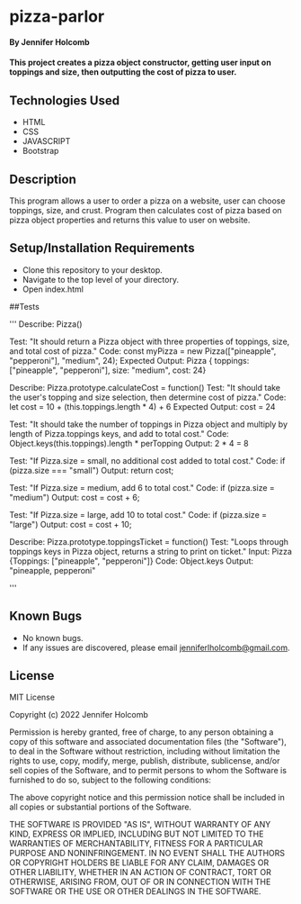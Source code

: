 # pizza-parlor

#### By Jennifer Holcomb

#### This project creates a pizza object constructor, getting user input on toppings and size, then outputting the cost of pizza to user.

## Technologies Used

* HTML
* CSS
* JAVASCRIPT
* Bootstrap

## Description

This program allows a user to order a pizza on a website, user can choose toppings, size, and crust.  Program then calculates cost of pizza based on pizza object properties and returns this value to user on website.

## Setup/Installation Requirements

* Clone this repository to your desktop.
* Navigate to the top level of your directory.
* Open index.html

##Tests

''' 
Describe: Pizza()

Test: "It should return a Pizza object with three properties of toppings, size, and total cost of pizza."
Code: const myPizza = new Pizza(["pineapple", "pepperoni"], "medium", 24);
Expected Output: Pizza { toppings: ["pineapple", "pepperoni"], size: "medium", cost: 24}

Describe: Pizza.prototype.calculateCost = function()
Test: "It should take the user's topping and size selection, then determine cost of pizza."
Code: let cost = 10 + (this.toppings.length * 4) + 6
Expected Output: cost = 24

Test: "It should take the number of toppings in Pizza object and multiply by length of Pizza.toppings keys, and add to total cost."
Code: Object.keys(this.toppings).length * perTopping
Output: 2 * 4 = 8

Test: "If Pizza.size = small, no additional cost added to total cost."
Code: if (pizza.size === "small")
Output: return cost;

Test: "If Pizza.size = medium, add 6 to total cost."
Code: if (pizza.size = "medium")
Output: cost = cost + 6;

Test: "If Pizza.size = large, add 10 to total cost."
Code: if (pizza.size = "large")
Output: cost = cost + 10;

Describe: Pizza.prototype.toppingsTicket = function()
Test: "Loops through toppings keys in Pizza object, returns a string to print on ticket."
Input: Pizza {Toppings: ["pineapple", "pepperoni"]}
Code: Object.keys
Output: "pineapple, pepperoni"

'''

## Known Bugs
* No known bugs.
* If any issues are discovered, please email jenniferlholcomb@gmail.com.

## License

MIT License

Copyright (c) 2022 Jennifer Holcomb

Permission is hereby granted, free of charge, to any person obtaining a copy
of this software and associated documentation files (the "Software"), to deal
in the Software without restriction, including without limitation the rights
to use, copy, modify, merge, publish, distribute, sublicense, and/or sell
copies of the Software, and to permit persons to whom the Software is
furnished to do so, subject to the following conditions:

The above copyright notice and this permission notice shall be included in all
copies or substantial portions of the Software.

THE SOFTWARE IS PROVIDED "AS IS", WITHOUT WARRANTY OF ANY KIND, EXPRESS OR
IMPLIED, INCLUDING BUT NOT LIMITED TO THE WARRANTIES OF MERCHANTABILITY,
FITNESS FOR A PARTICULAR PURPOSE AND NONINFRINGEMENT. IN NO EVENT SHALL THE
AUTHORS OR COPYRIGHT HOLDERS BE LIABLE FOR ANY CLAIM, DAMAGES OR OTHER
LIABILITY, WHETHER IN AN ACTION OF CONTRACT, TORT OR OTHERWISE, ARISING FROM,
OUT OF OR IN CONNECTION WITH THE SOFTWARE OR THE USE OR OTHER DEALINGS IN THE
SOFTWARE.